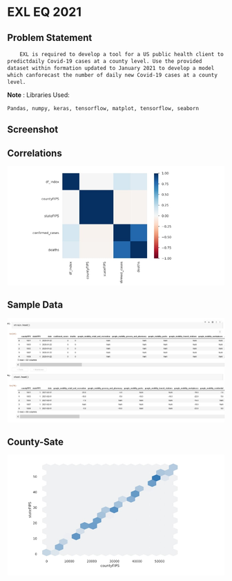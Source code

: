 # EXL EQ 2021

## Problem Statement
```
    EXL is required to develop a tool for a US public health client to predictdaily Covid-19 cases at a county level. Use the provided dataset within formation updated to January 2021 to develop a model which canforecast the number of daily new Covid-19 cases at a county level.
```

**Note** : Libraries Used:
```
Pandas, numpy, keras, tensorflow, matplot, tensorflow, seaborn
```


## Screenshot

## Correlations
![](static/relations.jpg)
<br />

## Sample Data
![](static/sample.jpg)
<br />

## County-Sate
![](static/profile.jpg)
<br />